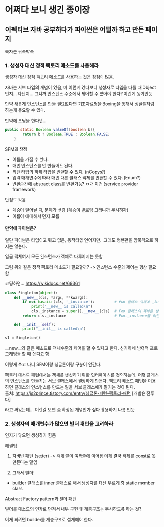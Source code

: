 # 어쩌다 보니 생긴 종이장

## 이펙티브 자바 공부하다가 파이썬은 어떨까 하고 만든 페이지
목차는 뒤죽박죽  
### 1. 생성자 대신 정적 팩토리 메소드를 사용해라

생성자 대신 정적 팩토리 메소드를 사용하는 것은 장점이 많음. <br/>

자바는 서브 타입의 개념이 있음, 머 이런게 있다보니 생성자로 타입을 다룰 때 Object인지... 아닌지... 그니까 인스턴스 수준에서 제어할 수 있어야 한다? 이런게 동기인듯 <br/>

만약 새롭게 인스턴스를 만들 필요없다면 기초자료형을 Boxing을 통해서 싱글톤처럼 하는게 중요할 수 있다. <br/>

만약에 코딩을 한다면...<br/>

```java
public static Boolean valueOf(boolean b){
		return b ? Boolean.TRUE : Boolean.FALSE;
	}
```

SFM의 장점 
- 이름을 가질 수 있다.
- 매번 인스턴스를 안 만들어도 된다. 
- 리턴 타입의 하위 타입을 반환할 수 있다. (nCopys?)
- 입력 매개변수에 따라 매번 다른 클래스 객체를 반환할 수 있다. (Enum?)
- 반환순간에 abstract class를 반환가능? ㅁㄹ 이건 (service provider framework)
	
단점도 있음  
- 계승이 일어날 때, 문제가 생김 (계승이 별로임 그러니까 무시하자)
- 이름이 애매해서 먼지 모름

#### 만약에 파이썬은?
일단 파이썬은 타입이고 뭐고 없음, 동적타입 언어지만.. 그래도 형변환을 암묵적으로 하지는 않는다.  

일급 객체여서 모든 인스턴스가 객체로 다루어지는 듯함  

그럼 위와 같은 정적 팩토리 메소드가 필요할까? -> 인스턴스 수준의 제어는 항상 필요함 

코딩하면... https://wikidocs.net/69361

```python
class Singleton(object):
    def __new__(cls, *args, **kwargs):
        if not hasattr(cls, "_instance"):         # Foo 클래스 객체에 _instance 속성이 없다면
            print("__new__ is called\n")
            cls._instance = super().__new__(cls)  # Foo 클래스의 객체를 생성하고 Foo._instance로 바인딩
        return cls._instance                      # Foo._instance를 리턴

    def __init__(self):
        print("__init__ is called\n")

s1 = Singleton()

```
__new__와 같은 메소드로 객체수준의 제어를 할 수 있다고 한다. 신기하네 방어적 프로그래밍을 할 때 쓴다고 함  

이렇게 쓰고 나니 SFM이랑 싱글톤이랑 구분이 안간다.  

팩토리 메소드 패턴에서는 객체를 생성하기 위한 인터페이스를 정의하는데, 어떤 클래스의 인스턴스를 만들지는 서브 클래스에서 결정하게 만든다. 팩토리 메소드 패턴을 이용하면 클래스의 인스턴스를 만드는 일을 서브 클래스에게 맡기는 것이 된다.  
출처: https://js2prince.tistory.com/entry/싱글톤-패턴-팩토리-패턴 [개발은 전투다]  

라고 써있는데... 이런걸 보면 좀 확장된 개념인가 싶다 활용하기 나름 인듯  

### 2. 생성자의 매개변수가 많으면 빌더 패턴을 고려하라

인자가 많으면 생성하기 힘듬  

해결법  
1. 자바빈 패턴 (setter) -> 객체 콜이 여러줄에 이어짐 이게 결국 객체를 const로 못 만든다는 말임  

2. 그래서 빌더!
- builder 클래스를 inner 클래스로 해서 생성자를 대신 부르게 함 static member class

Abstract Factory pattern과 빌더 패턴  

빌더를 메소드의 인자로 던져서 내부 구현 및 계층구조는 무시하도록 하는 것?  

이게 되려면 builder를 계층구조로 설계해야 한다.  





